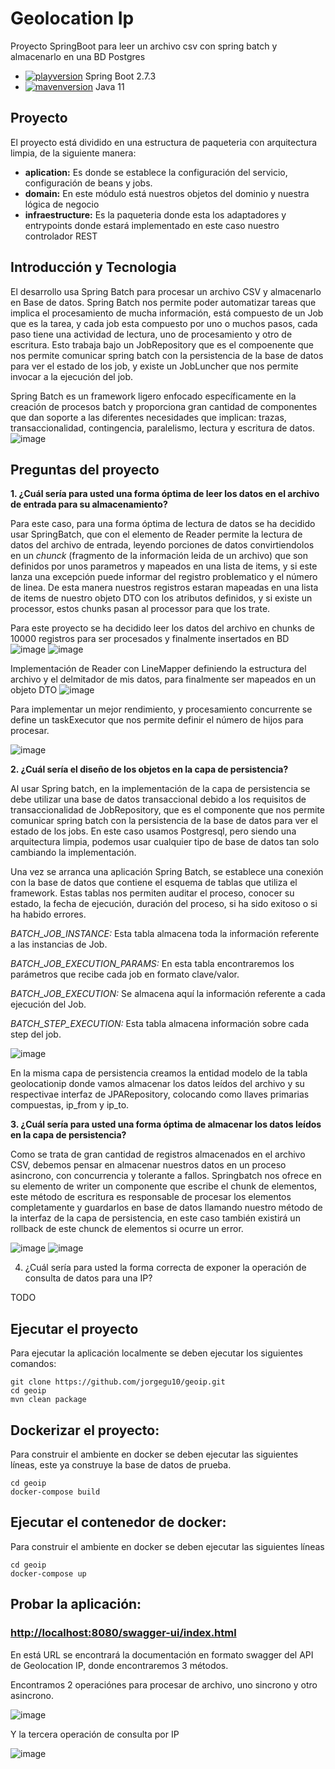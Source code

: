 # Geolocation Ip 
Proyecto SpringBoot para leer un archivo csv con spring batch y almacenarlo en una BD Postgres
- [![playversion](https://img.shields.io/badge/Springboot-2.7.3-brightgreen)](https://spring.io/projects/spring-boot) Spring Boot 2.7.3
- [![mavenversion](https://img.shields.io/badge/Java-11-red)](https://www.oracle.com/java/technologies/javase/jdk11-archive-downloads.html) Java 11


## Proyecto

El proyecto está dividido en una estructura de paqueteria con arquitectura limpia, de la siguiente manera:

- **aplication:** Es donde se establece la configuración del servicio, configuración de beans y jobs.
- **domain:** En este módulo está nuestros objetos del dominio y nuestra lógica de negocio
- **infraestructure:** Es la paqueteria donde esta los adaptadores y entrypoints donde estará implementado en este caso nuestro controlador REST

## Introducción y Tecnologia
El desarrollo usa Spring Batch para procesar un archivo CSV y almacenarlo en Base de datos. Spring Batch nos permite poder automatizar tareas que implica el procesamiento de mucha información, está compuesto de un Job que es la tarea, y cada job esta compuesto por uno o muchos pasos, cada paso tiene una actividad de lectura, uno de procesamiento y otro de escritura. Esto trabaja bajo un JobRepository que es el compoenente que nos permite comunicar  spring batch con la persistencia de la base de datos para ver el estado de los job, y existe un JobLuncher que nos permite invocar a la ejecución del job.

Spring Batch es un framework ligero enfocado específicamente en la creación de procesos batch y proporciona gran cantidad de componentes que dan soporte a las diferentes necesidades que implican: trazas, transaccionalidad, contingencia, paralelismo, lectura y escritura de datos.
![image](https://user-images.githubusercontent.com/32180242/188990657-aeed6741-064f-4059-8457-37ec673987ca.png)

## Preguntas del proyecto
**1. ¿Cuál sería para usted una forma óptima de leer los datos en el archivo de entrada
para su almacenamiento?**

Para este caso, para una forma óptima de lectura de datos se ha decidido usar SpringBatch, que con el elemento de Reader permite la lectura de datos del archivo de entrada, leyendo porciones de datos convirtiendolos en un *chunck* (fragmento de la información leida de un archivo) que son definidos por unos parametros y mapeados en una lista de items, y si este lanza una excepción puede informar del registro problematico y el número de linea. De esta manera nuestros registros estaran mapeadas en una lista de items de nuestro objeto DTO con los atributos definidos, y si existe un processor, estos chunks pasan al processor para que los trate.

Para este proyecto se ha decidido leer los datos del archivo en chunks de 10000 registros para ser procesados y finalmente insertados en BD
![image](https://user-images.githubusercontent.com/32180242/189013405-71377c34-d5f0-4545-ae91-c3f8bcef73a9.png)
![image](https://user-images.githubusercontent.com/32180242/188996807-c8885788-718b-4451-a502-8fd00916c85a.png)

Implementación de Reader con LineMapper definiendo la estructura del archivo y el delmitador de mis datos, para finalmente ser mapeados en un objeto DTO
![image](https://user-images.githubusercontent.com/32180242/188996687-af31eaa8-cf2b-4ac4-800e-451c1afe9026.png)

Para implementar un mejor rendimiento, y procesamiento concurrente se define un taskExecutor que nos permite definir el número de hijos para procesar.

![image](https://user-images.githubusercontent.com/32180242/189014445-87154b82-4064-4fe3-acd4-2dcebd86b829.png)



**2. ¿Cuál sería el diseño de los objetos en la capa de persistencia?**

Al usar Spring batch, en la implementación de la capa de persistencia se debe utilizar una base de datos transaccional debido a los requisitos de transaccionalidad de JobRepository, que es el componente que nos permite comunicar spring batch con la persistencia de la base de datos para ver el estado de los jobs. 
En este caso usamos Postgresql, pero siendo una arquitectura limpia, podemos usar cualquier tipo de base de datos tan solo cambiando la implementación.
 
Una vez se arranca una aplicación Spring Batch, se establece una conexión con la base de datos que contiene el esquema de tablas que utiliza el framework.
Estas tablas nos permiten auditar el proceso, conocer su estado, la fecha de ejecución, duración del proceso, si ha sido exitoso o si ha habido errores.

*BATCH_JOB_INSTANCE:* Esta tabla almacena toda la información referente a las instancias de Job.

*BATCH_JOB_EXECUTION_PARAMS:* En esta tabla encontraremos los parámetros que recibe cada job en formato clave/valor.

*BATCH_JOB_EXECUTION:* Se almacena aquí la información referente a cada ejecución del Job.

*BATCH_STEP_EXECUTION:* Esta tabla almacena información sobre cada step del job. 

![image](https://user-images.githubusercontent.com/32180242/189013948-908e260e-f891-4a3f-8f32-70271c72db0a.png)

En la misma capa de persistencia creamos la entidad modelo de la tabla geolocationip donde vamos almacenar los datos leídos del archivo y su respectivae interfaz de JPARepository, colocando como llaves primarias compuestas, ip_from y ip_to.

**3. ¿Cuál sería para usted una forma óptima de almacenar los datos leídos en la capa
de persistencia?**

Como se trata de gran cantidad de registros almacenados en el archivo CSV, debemos pensar en almacenar nuestros datos en un proceso asincrono, con concurrencia y tolerante a fallos. Springbatch nos ofrece en su elemento de writer un componente que escribe el chunk de elementos, este método de escritura es responsable de procesar los elementos completamente y guardarlos en base de datos llamando nuestro método de la interfaz de la capa de persistencia, en este caso también existirá un rollback de este chunck de elementos si ocurre un error.

![image](https://user-images.githubusercontent.com/32180242/189011347-2174aa45-e478-4c3e-8725-9c4ceda28e21.png)
![image](https://user-images.githubusercontent.com/32180242/189011322-9d345ee2-4a17-4e98-8721-39a1ffdfe13c.png)


4. ¿Cuál sería para usted la forma correcta de exponer la operación de consulta de
datos para una IP?

TODO


## Ejecutar el proyecto

Para ejecutar la aplicación localmente se deben ejecutar los siguientes comandos:
```shell
git clone https://github.com/jorgegu10/geoip.git
cd geoip
mvn clean package
```
## Dockerizar el proyecto:
Para construir el ambiente en docker se deben ejecutar las siguientes líneas, este ya construye la base de datos de prueba.
```shell
cd geoip
docker-compose build
```
## Ejecutar el contenedor de docker:
Para construir el ambiente en docker se deben ejecutar las siguientes líneas
```shell
cd geoip
docker-compose up
```
## Probar la aplicación:
### [http://localhost:8080/swagger-ui/index.html](http://localhost:8080/swagger-ui/index.html)
En está URL se encontrará la documentación en formato swagger del API de Geolocation IP, donde encontraremos 3 métodos.

Encontramos 2 operaciónes para procesar de archivo, uno sincrono y otro asincrono.

![image](https://user-images.githubusercontent.com/32180242/189017073-b7a4c8e6-a7da-43eb-b426-285c09704213.png)

Y la tercera operación de consulta por IP  

![image](https://user-images.githubusercontent.com/32180242/189017156-99bc5960-e83e-45d1-b682-9dbc5ecd4fde.png)

